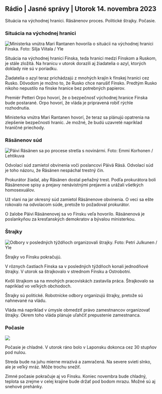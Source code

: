 ## Rádio \| Jasné správy \| Utorok 14. novembra 2023

Situácia na východnej hranici. Räsänenov proces. Politické štrajky. Počasie.

### Situácia na východnej hranici

![Ministerka vnútra Mari Rantanen hovorila o situácii na východnej hranici Fínska. Foto: Silja Viitala / Yle](https://images.cdn.yle.fi/image/upload/c_crop,h_2035,w_3619,x_0,y_102/ar_1.7777777777777777,c_fill,g_faces,h_1200.0q_auto:eco/f_auto/fl_lossy/v1699539222/39-1186974652d2d84065b6)

Situácia na východnej hranici Fínska, teda hranici medzi Fínskom a Ruskom, je stále zložitá. Na hranicu v utorok dorazili aj žiadatelia o azyl, ktorých doklady nie sú v poriadku.

Žiadatelia o azyl teraz prichádzajú z mnohých krajín k fínskej hranici cez Rusko. Dôvodom je možno to, že Rusko chce narušiť Fínsko. Predtým Rusko nikoho nepustilo na fínske hranice bez potrebných papierov.

Premiér Petteri Orpo hovorí, že o bezpečnosť východnej hranice Fínska bude postarané. Orpo hovorí, že vláda je pripravená robiť rýchle rozhodnutia.

Ministerka vnútra Mari Rantanen hovorí, že teraz sa plánujú opatrenia na zlepšenie bezpečnosti hraníc. Je možné, že budú uzavreté napríklad hraničné priechody.

### Räsänenov súd

![Päivi Räsänen sa po procese stretla s novinármi. Foto: Emmi Korhonen / Lehtikuva](https://images.cdn.yle.fi/image/upload/c_crop,h_2874,w_5110,x_10,y_131/ar_1.7777777777777777,c_fill,g_faces,_0w/d_167q_auto:eco/f_auto/fl_lossy/v1699970382/39-1200146655334491cf27)

Odvolací súd zamietol obvinenia voči poslancovi Päivä Räsä. Odvolací súd je toho názoru, že Räsänen nespáchal trestný čin.

Prokurátor žiadal, aby Räsänen dostal peňažný trest. Podľa prokurátora boli Räsänenove spisy a prejavy nenávistnými prejavmi a urážali všetkých homosexuálov.

Už vlani na jar okresný súd zamietol Räsänenove obvinenia. O veci sa ešte rokovalo na odvolacom súde, pretože to požadoval prokurátor.

O žalobe Päivi Räsänenovej sa vo Fínsku veľa hovorilo. Räsänenová je poslankyňou za kresťanských demokratov a bývalou ministerkou.

### Štrajky

![Odbory v posledných týždňoch organizovali štrajky. Foto: Petri Julkunen / Yle ](https://images.cdn.yle.fi/image/upload/c_crop,h_2268,w_4031,x_0,y_79/ar_1.7777777777777777,c_fill,g_50,/0220.q_auto:eco/f_auto/fl_lossy/v1699516057/39-1197941654c8e0786a42)

Štrajky vo Fínsku pokračujú.

V rôznych častiach Fínska sa v posledných týždňoch konali jednodňové štrajky. V utorok sa štrajkovalo v strednom Fínsku a Ostrobotni.

Kvôli štrajkom sa na mnohých pracoviskách zastavila práca. Štrajkovalo sa napríklad vo veľkých obchodoch.

Štrajky sú politické. Robotnícke odbory organizujú štrajky, pretože sú nahnevané na vládu.

Vláda má napríklad v úmysle obmedziť právo zamestnancov organizovať štrajky. Okrem toho vláda plánuje uľahčiť prepustenie zamestnanca.

### Počasie

![](https://images.cdn.yle.fi/image/upload/c_crop,h_1080,w_1919,x_0,y_0/ar_1.7777777777777777,c_fill,g_faces,h_auto:w_1100/dprf_auto/fl_lossy/v1699978341/39-120060665539c47bcdf6)

Počasie je chladné. V utorok ráno bolo v Laponsku dokonca cez 30 stupňov pod nulou.

Streda bude na juhu mierne mrazivá a zamračená. Na severe svieti slnko, ale je veľký mráz. Môže trochu snežiť.

Zimné počasie pokračuje aj vo Fínsku. Koniec novembra bude chladný, teplota sa zrejme v celej krajine bude držať pod bodom mrazu. Možné sú aj snehové prehánky.